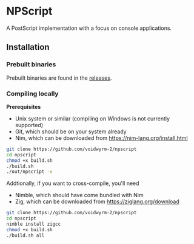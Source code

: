 # NPScript

A PostScript implementation with a focus on console applications.

## Installation

### Prebuilt binaries

Prebuilt binaries are found in the [releases](https://github.com/voidwyrm-2/npscript/releases/latest).

### Compiling locally

**Prerequisites** 
- Unix system or similar (compiling on Windows is not currently supported)
- Git, which should be on your system already
- Nim, which can be downloaded from https://nim-lang.org/install.html

```sh
git clone https://github.com/voidwyrm-2/npscript
cd npscript
chmod +x build.sh
./build.sh
./out/npscript -v
```

Addtionally, if you want to cross-compile, you'll need 
- Nimble, which should have come bundled with Nim
- Zig, which can be downloaded from https://ziglang.org/download

```sh
git clone https://github.com/voidwyrm-2/npscript
cd npscript
nimble install zigcc
chmod +x build.sh
./build.sh all
```
